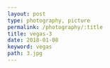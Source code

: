 ```yaml
---
layout: post
type: photography, picture
permalink: /photography/:title
title: vegas-3
date: 2018-01-08
keyword: vegas
path: 3.jpg
---
```



